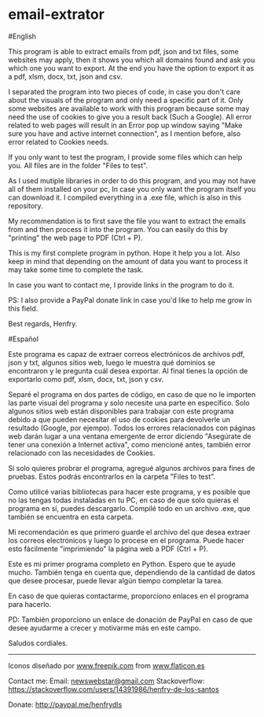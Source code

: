 # email-extrator

#English

This program is able to extract emails from pdf, json and txt files, some websites may apply, then it shows you which all domains found and ask you which one you want to export.
At the end you have the option to export it as a pdf, xlsm, docx, txt, json and csv.

I separated the program into two pieces of code, in case you don't care about the visuals of the program and only need a specific part of it. Only some websites are available
to work with this program because some may need the use of cookies to give you a result back (Such a Google). All error related to web pages will result in an Error pop up window saying "Make sure you have and active internet connection", as I mention before, also error related to Cookies needs.

If you only want to test the program, I provide some files which can help you. All files are in the folder "Files to test".

As I used mutiple libraries in order to do this program, and you may not have all of them installed on your pc, In case you only want the program itself you can download it. I compiled everything in a .exe file, which is also in this repository.

My recommendation is to first save the file you want to extract the emails from and then process it into the program. You can easily do this by "printing" the web page to PDF (Ctrl + P).

This is my first complete program in python. Hope it help you a lot. Also keep in mind that depending on the amount of data you want to process it may take some time to complete the task.

In case you want to contact me, I provide links in the program to do it.

PS: I also provide a PayPal donate link in case you'd like to help me grow in this field.

Best regards, Henfry.

#Español

Este programa es capaz de extraer correos electrónicos de archivos pdf, json y txt, algunos sitios web, luego le muestra qué dominios se encontraron y le pregunta cuál desea exportar. Al final tienes la opción de exportarlo como pdf, xlsm, docx, txt, json y csv.

Separé el programa en dos partes de código, en caso de que no le importen las parte visual del programa y solo necesite una parte en específico. Solo algunos sitios web están disponibles para trabajar con este programa debido a que pueden necesitar el uso de cookies para devolverle un resultado (Google, por ejempo). Todos los errores relacionados con páginas web darán lugar a una ventana emergente de error diciendo "Asegúrate de tener una conexión a Internet activa", como mencioné antes, también error relacionado con las necesidades de Cookies.

Si solo quieres probrar el programa, agregué algunos archivos para fines de pruebas. Estos podrás encontrarlos en la carpeta "Files to test".

Como utilicé varias bibliotecas para hacer este programa, y es posible que no las tengas todas instaladas en tu PC, en caso de que solo quieras el programa en sí, puedes descargarlo. Compilé todo en un archivo .exe, que también se encuentra en esta carpeta.

Mi recomendación es que primero guarde el archivo del que desea extraer los correos electrónicos y luego lo procese en el programa. Puede hacer esto fácilmente "imprimiendo" la página web a PDF (Ctrl + P).

Este es mi primer programa completo en Python. Espero que te ayude mucho. También tenga en cuenta que, dependiendo de la cantidad de datos que desee procesar, puede llevar algún tiempo completar la tarea.

En caso de que quieras contactarme, proporciono enlaces en el programa para hacerlo.

PD: También proporciono un enlace de donación de PayPal en caso de que desee ayudarme a crecer y motivarme más en este campo.

Saludos cordiales.

---------------------------------------------------------
Iconos diseñado por www.freepik.com from www.flaticon.es

Contact me:
Email: newswebstar@gmail.com
Stackoverflow: https://stackoverflow.com/users/14391986/henfry-de-los-santos

Donate: http://paypal.me/henfrydls
